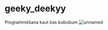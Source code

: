 # geeky_deekyy
Programmēšana
kaut kas
bububum
![unnamed](https://github.com/user-attachments/assets/8a9d0324-3cc0-4f7b-acc1-0b0f5caa685f)

